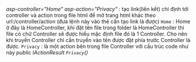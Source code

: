 _asp-controller="Home" asp-action="Privacy"_ : tạo link(liên kết) chỉ định tới controller và action trong file html để mở trang html khác theo url:/controller/action (đưa lệnh này vào thẻ cần tạo link là được)
`Home` : Home ở đây là HomeController, khi đặt tên file trong folder là HomeController thì file có chữ Controller sẽ được hiểu mặc định file đó là 1 Controller. Cho nên khi truyền Controller chỉ cần truyền vào tên được đặt phía trước Controller là được.
`Privacy` : là một action bên trong file Controller với cấu trúc code như này _public IActionResult `Privacy`()_